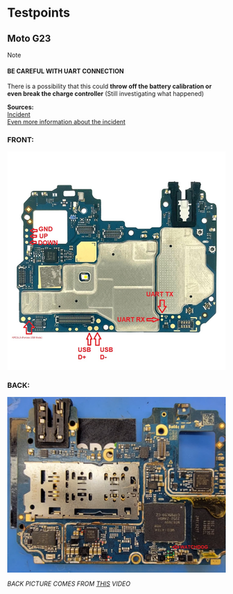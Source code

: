 # Testpoints

## Moto G23

> [!NOTE]
> #### BE CAREFUL WITH UART CONNECTION
> There is a possibility that this could **throw off the battery calibration or even break the charge controller** (Still investigating what happened)
> 
> **Sources:**  
> [Incident](https://github.com/orgs/moto-penangf/discussions/2)  
> [Even more information about the incident](https://github.com/moto-penangf/penangf-schematics/issues/1#issuecomment-2558088916)

### FRONT:
![](../files/assets/mainboard-front.jpg)

### BACK:
![](../files/assets/mainboard-back.png)

*BACK PICTURE COMES FROM [THIS](https://www.youtube.com/watch?v=Y-8yj6qbFQ4) VIDEO*
